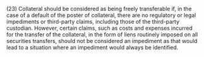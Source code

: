 (23) Collateral should be considered as being freely transferable if, in the case of a default of the poster of collateral, there are no regulatory or legal impediments or third-party claims, including those of the third-party custodian. However, certain claims, such as costs and expenses incurred for the transfer of the collateral, in the form of liens routinely imposed on all securities transfers, should not be considered an impediment as that would lead to a situation where an impediment would always be identified.
